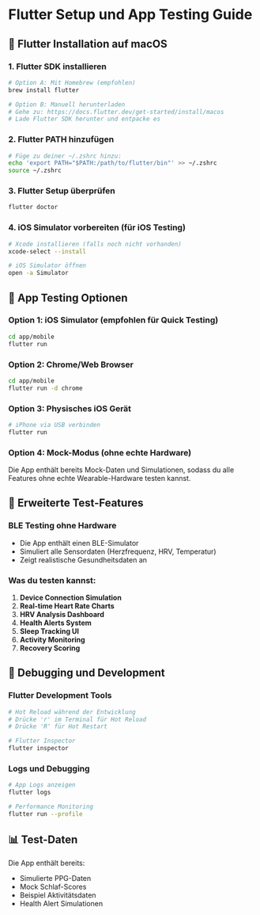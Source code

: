 # Flutter Setup und App Testing Guide

## 📱 Flutter Installation auf macOS

### 1. Flutter SDK installieren
```bash
# Option A: Mit Homebrew (empfohlen)
brew install flutter

# Option B: Manuell herunterladen
# Gehe zu: https://docs.flutter.dev/get-started/install/macos
# Lade Flutter SDK herunter und entpacke es
```

### 2. Flutter PATH hinzufügen
```bash
# Füge zu deiner ~/.zshrc hinzu:
echo 'export PATH="$PATH:/path/to/flutter/bin"' >> ~/.zshrc
source ~/.zshrc
```

### 3. Flutter Setup überprüfen
```bash
flutter doctor
```

### 4. iOS Simulator vorbereiten (für iOS Testing)
```bash
# Xcode installieren (falls noch nicht vorhanden)
xcode-select --install

# iOS Simulator öffnen
open -a Simulator
```

## 🧪 App Testing Optionen

### Option 1: iOS Simulator (empfohlen für Quick Testing)
```bash
cd app/mobile
flutter run
```

### Option 2: Chrome/Web Browser
```bash
cd app/mobile
flutter run -d chrome
```

### Option 3: Physisches iOS Gerät
```bash
# iPhone via USB verbinden
flutter run
```

### Option 4: Mock-Modus (ohne echte Hardware)
Die App enthält bereits Mock-Daten und Simulationen, sodass du alle Features ohne echte Wearable-Hardware testen kannst.

## 🔧 Erweiterte Test-Features

### BLE Testing ohne Hardware
- Die App enthält einen BLE-Simulator
- Simuliert alle Sensordaten (Herzfrequenz, HRV, Temperatur)
- Zeigt realistische Gesundheitsdaten an

### Was du testen kannst:
1. **Device Connection Simulation**
2. **Real-time Heart Rate Charts**
3. **HRV Analysis Dashboard**
4. **Health Alerts System**
5. **Sleep Tracking UI**
6. **Activity Monitoring**
7. **Recovery Scoring**

## 🐛 Debugging und Development

### Flutter Development Tools
```bash
# Hot Reload während der Entwicklung
# Drücke 'r' im Terminal für Hot Reload
# Drücke 'R' für Hot Restart

# Flutter Inspector
flutter inspector
```

### Logs und Debugging
```bash
# App Logs anzeigen
flutter logs

# Performance Monitoring
flutter run --profile
```

## 📊 Test-Daten

Die App enthält bereits:
- Simulierte PPG-Daten
- Mock Schlaf-Scores
- Beispiel Aktivitätsdaten
- Health Alert Simulationen
